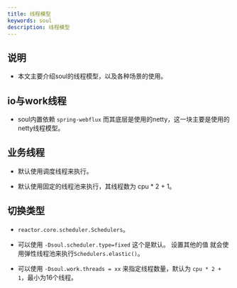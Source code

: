 ```yaml
---
title: 线程模型
keywords: soul
description: 线程模型
---
```


## 说明

* 本文主要介绍soul的线程模型，以及各种场景的使用。

## io与work线程

* soul内置依赖 `spring-webflux` 而其底层是使用的netty，这一块主要是使用的netty线程模型。

## 业务线程

*  默认使用调度线程来执行。

*  默认使用固定的线程池来执行，其线程数为 cpu * 2 + 1。


## 切换类型

* `reactor.core.scheduler.Schedulers`。

* 可以使用 `-Dsoul.scheduler.type=fixed` 这个是默认。 设置其他的值 就会使用弹性线程池来执行`Schedulers.elastic()`。

* 可以使用 `-Dsoul.work.threads = xx` 来指定线程数量，默认为 `cpu * 2 + 1`，最小为16个线程。





